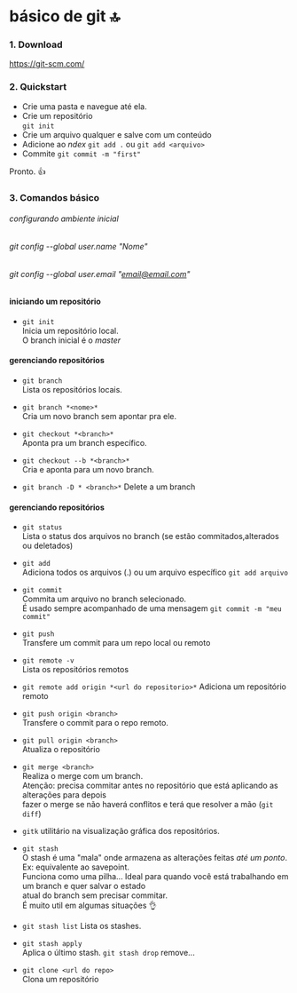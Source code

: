 # básico de git :top:

### 1. Download
https://git-scm.com/


### 2. Quickstart  

  - Crie uma pasta e navegue até ela.
  - Crie um repositório  
    `git init`
  - Crie um arquivo qualquer e salve com um conteúdo  
  - Adicione ao *ndex*
    `git add .` ou `git add <arquivo>`
  - Commite
     `git commit -m "first"`
  
  Pronto. :thumbsup:

### 3. Comandos básico

###### configurando ambiente inicial
  ###### git config --global user.name "Nome"  
  ###### git config --global user.email "email@email.com"   


#### iniciando um repositório

* `git init`  
  Inicia um repositório local.  
  O branch inicial é o *master*

#### gerenciando repositórios
* `git branch`  
  Lista os repositórios locais.
 
* `git branch *<nome>*`  
  Cria um novo branch sem apontar pra ele.
  
* `git checkout *<branch>*`  
  Aponta pra um branch específico.
  
* `git checkout --b *<branch>*`  
  Cria e aponta para um novo branch. 
  
* `git branch -D * <branch>*`
  Delete a um branch
  
#### gerenciando repositórios 
* `git status`  
  Lista o status dos arquivos no branch (se estão commitados,alterados ou deletados) 
  
* `git add`  
  Adiciona todos os arquivos (.) ou um arquivo específico `git add arquivo`
  
* `git commit`  
  Commita um arquivo no branch selecionado.  
  É usado sempre acompanhado de uma mensagem `git commit -m "meu commit"`
  
* `git push`  
  Transfere um commit para um repo local ou remoto
  
* `git remote -v`  
  Lista os repositórios remotos  
* `git remote add origin *<url do repositorio>*`
  Adiciona um repositório remoto
  
* `git push origin <branch>`  
   Transfere o commit para o repo remoto.
   
* `git pull origin <branch>`  
   Atualiza o repositório
   
* `git merge <branch>`  
  Realiza o merge com um branch.  
  Atenção: precisa commitar antes no repositório que está aplicando as alterações para depois  
  fazer o merge se não haverá conflitos e terá que resolver a mão (`git diff`)
  
* `gitk`
  utilitário na visualização gráfica dos repositórios.
  
* `git stash`  
  O stash é uma "mala" onde armazena as alterações feitas *até um ponto*. Ex: equivalente ao savepoint.  
  Funciona como uma pilha... Ideal para quando você está trabalhando em um branch e quer salvar o estado  
  atual do branch sem precisar commitar.  
  É muito util em algumas situações :ok_hand:
  
* `git stash list` 
  Lista os stashes.  
  
* `git stash apply`  
 Aplica o último stash. `git stash drop` remove...
 
* `git clone <url do repo>`  
 Clona um repositório 

